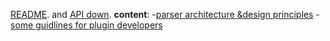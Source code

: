 [README](https://github.com/mardown-it/markdown-it#markdown-it). and
[API down](https://markdown-it.github.io/markdown-it/).
__content__:
-[parser architecture &design principles](architecture.md)
-[some guidlines for plugin developers](development.md)

